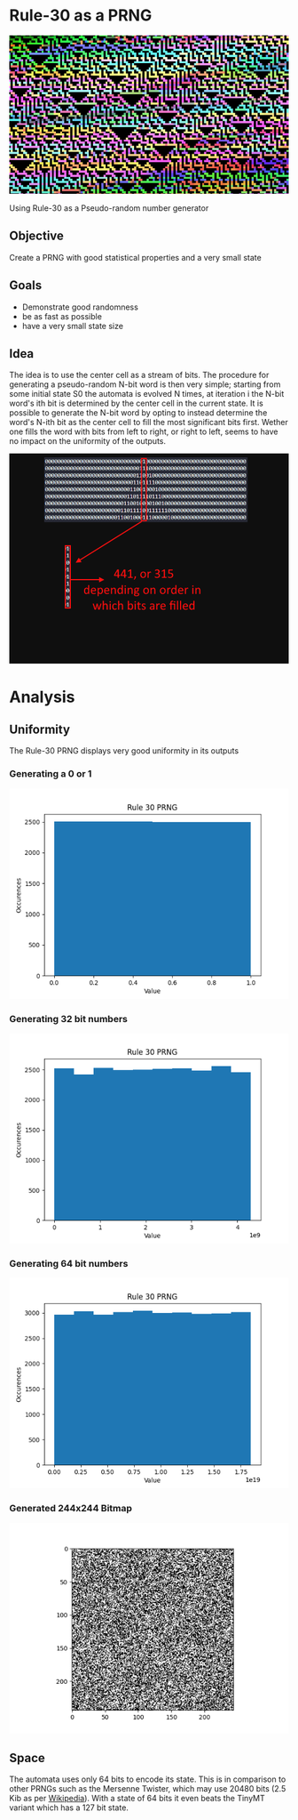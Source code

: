 # Rule-30 as a PRNG

![](./img/Rule30.png)

Using Rule-30 as a Pseudo-random number generator

## Objective
Create a PRNG with good statistical properties and a very small state 

## Goals
- Demonstrate good randomness
- be as fast as possible
- have a very small state size 

## Idea
The idea is to use the center cell as a stream of bits. The procedure for generating
a pseudo-random N-bit word is then very simple; starting from some initial state S0
the automata is evolved N times, at iteration i the N-bit word's ith bit is determined by the center cell in the current state.
It is possible to generate the N-bit word by opting to instead determine the word's N-ith bit as the center cell to fill the most significant bits first. Wether one fills the word with bits from left to right, or right to left, seems to have no impact on the uniformity of the outputs.

![](./img/Idea.png)

# Analysis
## Uniformity

The Rule-30 PRNG displays very good uniformity in its outputs

### Generating a 0 or 1
![](./img/1s.png)

### Generating 32 bit numbers
![](./img/32bit.png)

### Generating 64 bit numbers
![](./img/64bit.png)

### Generated 244x244 Bitmap
![](./img/bitmap.png)

## Space 
The automata uses only 64 bits to encode its state. This is in comparison to other PRNGs such as 
the Mersenne Twister, which may use 20480 bits (2.5 Kib as per [Wikipedia](https://en.wikipedia.org/wiki/Mersenne_Twister)).
With a state of 64 bits it even beats the TinyMT variant which has a 127 bit state.

